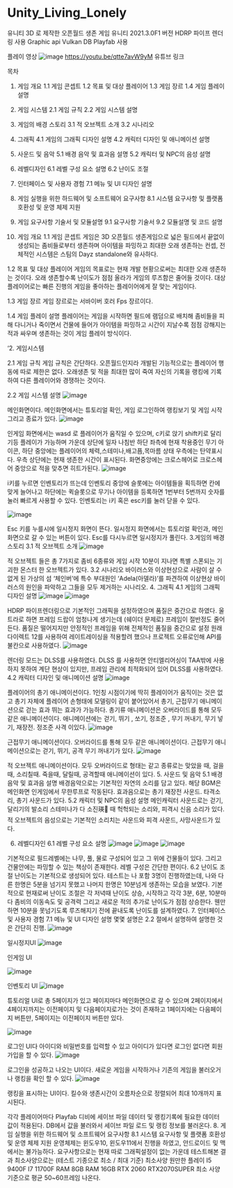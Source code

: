 # Unity_Living_Lonely
유니티 3D 로 제작한 오픈월드 생존 게임
유니티 2021.3.0F1 버전
HDRP 파이프 렌더링 사용
Graphic api Vulkan
DB Playfab 사용

플레이 영상
![image](https://github.com/rhwjdtjs/Unity_Living_Lonely/assets/42109688/ea85cd52-bfcd-45d6-b789-bc1d11a6c0db)
https://youtu.be/qtte7avW9yM 유튜브 링크









목차
1. 게임 개요
1.1 게임 콘셉트
1.2 목표 및 대상 플레이어
1.3 게임 장르
1.4 게임 플레이 설명

2. 게임 시스템
2.1 게임 규칙
2.2 게임 시스템 설명 

3. 게임의 배경 스토리
3.1 적 오브젝트 소개
3.2 시나리오

4. 그래픽 
4.1 게임의 그래픽 디자인 설명
4.2 캐릭터 디자인 및 애니메이션 설명

5. 사운드 및 음악
5.1 배경 음악 및 효과음 설명
5.2 캐릭터 및 NPC의 음성 설명


6. 레벨디자인
6.1 레벨 구성 요소 설명
6.2 난이도 조절 

7. 인터페이스 및 사용자 경험
7.1 메뉴 및 UI 디자인 설명

8. 게임 실행을 위한 하드웨어 및 소프트웨어 요구사항
8.1 시스템 요구사항 및 플랫폼 호환성 및 운영 체제 지원

9. 게임 요구사항 기술서 및 모듈설명
9.1 요구사항 기술서
9.2 모듈설명 및 코드 설명











1. 게임 개요
1.1 게임 콘셉트
게임은 3D 오픈월드 생존게임으로 넓은 필드에서 끝없이 생성되는 좀비들로부터 생존하며 아이템을 파밍하고 최대한 오래 생존하는 컨셉, 전체적인 시스템은 스팀의 Dayz standalone와 유사하다.

1.2 목표 및 대상 플레이어
게임의 목표로는 현재 개발 현황으로써는 최대한 오래 생존하는 것이다. 오래 생존할수록 난이도가 점점 올라가 게임의 루즈함은 줄어들 것이다.
대상 플레이어로는 빠른 진행의 게임을 좋아하는 플레이어에게 잘 맞는 게임이다.

1.3 게임 장르
게임 장르로는 서바이버 호러 Fps 장르이다.

1.4 게임 플레이 설명
플레이어는 게임을 시작하면 필드에 램덤으로 배치해 좀비들을 피해 다니거나 죽이면서 건물에 들어가 아이템을 파밍하고 시간이 지날수록 점점 강해지는 적과 싸우며 생존하는 것이 게임 플레이 방식이다.

‘2. 게임시스템

2.1 게임 규칙 
게임 규칙은 간단하다. 오픈월드인지라 개발된 기능적으로는 플레이어 행동에 따로 제한은 없다. 오래생존 및 적을 최대한 많이 죽여 자신의 기록을 랭킹에 기록하여 다른 플레이어와 경쟁하는 것이다.

2.2 게임 시스템 설명
![image](https://github.com/rhwjdtjs/Unity_Living_Lonely/assets/42109688/9d1d8755-0a7c-4133-be68-e7b74a329d77)

메인화면이다.
메인화면에서는 튜토리얼 확인, 게임 로그인하여 랭킹보기 및 게임 시작 그리고 종료가 있다.
![image](https://github.com/rhwjdtjs/Unity_Living_Lonely/assets/42109688/41e06cba-1222-4710-a821-53268a8d4f2f)

인게임 화면에서는 wasd 로 플레이어가 움직일 수 있으며, c키로 앉기 shift키로 달리기등 플레이가 가능하며 가운데 상단에 일자 나침반 하단 좌측에 현재 착용중인 무기 아이콘,
하단 중앙에는 플레이어의 체력,스테미나,배고픔,목마름 상태 우측에는 탄약표시다. 
우측 상단에는 현재 생존한 시간이 표시된다. 화면중앙에는 크로스헤어로 크로스헤어 중앙으로 적을 맞추면 히트가된다.
![image](https://github.com/rhwjdtjs/Unity_Living_Lonely/assets/42109688/182d465d-98ad-45ad-93f5-19a0db331531)

i키를 누르면 인벤토리가 뜨는데 인벤토리 중앙에 슬롯에는 아이템들을 획득하면 칸에 맞게 늘어나고 하단에는 퀵슬롯으로 무기나 아이템을 등록하면 1번부터 5번까지 숫자를 눌러 빠르게 사용할 수 있다.
인벤토리는 i키 혹은 esc키를 눌러 닫을 수 있다.

![image](https://github.com/rhwjdtjs/Unity_Living_Lonely/assets/42109688/5d7c3f30-92ef-4098-b7c3-db9c8dfb8e35)

Esc 키를 누를시에 일시정지 화면이 뜬다. 일시정지 화면에서는 튜토리얼 확인과, 메인화면으로 갈 수 있는 버튼이 있다. Esc를 다시누르면 일시정지가 풀린다.
3.게임의 배경 스토리
3.1 적 오브젝트 소개
![image](https://github.com/rhwjdtjs/Unity_Living_Lonely/assets/42109688/5c2b695b-940e-4fc8-800e-7db3d1caa398)

적 오브젝트 들은 총 7가지로 좀비 6종류와 게임 시작 10분이 지나면 특별 스폰되는 기괴한 몬스터 한 오브젝트가 있다.
3.2 시나리오
바이러스와 이상현상으로 사람이 살 수 없게 된 가상의 섬 ‘체인버’에 특수 부대원인 ‘Adela(아델라)’를 파견하여 이상현상 바이러스의 원인을 파악하고 그들을 모두 제거하는 시나리오.
4. 그래픽 
4.1 게임의 그래픽 디자인 설명
![image](https://github.com/rhwjdtjs/Unity_Living_Lonely/assets/42109688/e1016fcb-6866-4362-ab37-4a574b46aea5)
![image](https://github.com/rhwjdtjs/Unity_Living_Lonely/assets/42109688/c050062b-9e15-4671-bc8b-8fb5e123d643)

HDRP 파이프렌더링으로 기본적인 그래픽을 설정하였으며 품질은 중간으로 하였다.
울트라로 하면 프레임 드랍이 엄청나게 생기는데 (쉐이더 문제로) 프레임이 절반정도 줄어든다. 품질은 떨어지지만 안정적인 프레임을 위해 전체적인 품질을 중간으로 설정
원래 다이렉트 12를 사용하여 레이트레이싱을 적용할려 했으나 프로젝트 오류로인해 API를 불칸으로 사용하였다.
![image](https://github.com/rhwjdtjs/Unity_Living_Lonely/assets/42109688/87218a42-814f-4fd2-ac4e-7bf5ffda68dd)

렌더링 모드는 DLSS를 사용하였다. DLSS 를 사용하면 안티엘리어싱이 TAA밖에 사용하지 못하여 계단 현상이 있지만, 프레임 관리에 최적화되어 있어 DLSS를 사용하였다.
4.2 캐릭터 디자인 및 애니메이션 설명
![image](https://github.com/rhwjdtjs/Unity_Living_Lonely/assets/42109688/6ae5cda0-db77-486f-b88d-6f1287611aca)

플레이어의 총기 애니메이션이다.
1인칭 시점이기에 딱히 플레이어가 움직이는 것은 없고 총기 자체에 플레이어 손형태에 모델링이 같이 붙어있어서 총기, 근접무기 애니메이션으로 걷는 효과 뛰는 효과가 가능하다. 총기류 애니메이션은 오버라이드를 통해 모두 같은 애니메이션이다.
애니메이션에는 걷기, 뛰기 , 쏘기, 정조준 , 무기 꺼내기, 무기 넣기, 재장전. 정조준 사격 이있다.
![image](https://github.com/rhwjdtjs/Unity_Living_Lonely/assets/42109688/9f3dd8d9-aefb-4384-9a41-3043354c8f19)

근접무기 애니메이션이다. 오버라이드를 통해 모두 같은 애니메이션이다.
근접무기 애니메이션으로는 걷기, 뛰기, 공격 무기 꺼내기가 있다.
![image](https://github.com/rhwjdtjs/Unity_Living_Lonely/assets/42109688/04499ddb-2eae-4e5f-8dfb-6826d61eee52)

적 오브젝트 애니메이션이다. 모두 오버라이드로 형태는 같고 종류로는 맞았을 때, 걸을때, 소리칠때. 죽을때, 달릴때, 공격할때 애니메이션이 있다.
5. 사운드 및 음악
5.1 배경 음악 및 효과음 설명
배경음악으로는 기본적인 자연의 소리를 담고 있다.
해당 BGM은 메인화면 인게임에서 무한루프로 작동된다.
효과음으로는 총기 재장전 사운드. 타격소리, 총기 사운드가 있다.
5.2 캐릭터 및 NPC의 음성 설명
메인캐릭터 사운드로는 걷기, 달리기의 발소리 스테미나가 다 소진瑛 때 헉헉되는 소리와, 피격시 신음 소리가 있다. 적 오브젝트의 음성으로는 기본적인 소리치는 사운드와 피격 사운드, 사망사운드가 있다.

6. 레벨디자인
6.1 레벨 구성 요소 설명
![image](https://github.com/rhwjdtjs/Unity_Living_Lonely/assets/42109688/16a4b470-94e9-48ca-ac2e-8c2c6107023d)
![image](https://github.com/rhwjdtjs/Unity_Living_Lonely/assets/42109688/bfc87091-a24a-4afc-99d7-5947c90dacab)
![image](https://github.com/rhwjdtjs/Unity_Living_Lonely/assets/42109688/e3e107e3-9ffa-48ef-b068-d06bd4466c05)

기본적으로 필드레벨에는 나무, 풀, 물로 구성되어 있고 그 위에 건물들이 있다. 그리고 건물안에는 파밍할 수 있는 책상이 존재한다. 레벨 구성은 간단한 편이다. 
6.2 난이도 조절 
난이도는 기본적으로 생성되어 있다. 테스트는 나 포함 3명이 진행하였는데, 나와 다른 한명은 5분을 넘기지 못했고 나머지 한명은 10분넘게 생존하는 모습을 보였다. 기본적으로 현재로써 난이도 조절은 각 저녁때 난이도 상승, 시작하고 각각 3분, 6분, 10분마다 좀비의 이동속도 및 공격력 그리고 새로운 적의 추가로 난이도가 점점 상승한다.
웬만하면 10분을 못넘기도록 루즈해지기 전에 끝내도록 난이도를 설계하였다.
7. 인터페이스 및 사용자 경험
7.1 메뉴 및 UI 디자인 설명
몇몇 설명은 2.2 절에서 설명하여 설명한 것은 간단히 진행.
![image](https://github.com/rhwjdtjs/Unity_Living_Lonely/assets/42109688/d4ca66be-1a7f-492d-88e9-03cc4d3e0db2)

일시정지UI
![image](https://github.com/rhwjdtjs/Unity_Living_Lonely/assets/42109688/cc044f64-4799-486b-af3d-28e88b931e13)

인게임 UI

![image](https://github.com/rhwjdtjs/Unity_Living_Lonely/assets/42109688/69a2aabe-d2e2-479a-b1b3-66710390aadd)

인벤토리 UI
![image](https://github.com/rhwjdtjs/Unity_Living_Lonely/assets/42109688/f1ad506f-109c-484c-ab0a-0c74337bce26)

튜토리얼 UI로 총 5페이지가 있고 페이지마다 메인화면으로 갈 수 있으며 2페이지에서 4페이지까지는 이전페이지 및 다음페이지로가는 것이 존재하고 1페이지에는 다음페이지 버튼만, 5페이지는 이전페이지 버튼만 있다.


![image](https://github.com/rhwjdtjs/Unity_Living_Lonely/assets/42109688/911fd196-7a0f-4a3b-8e05-0fc419acf7d4)

로그인 UI다 아이디와 비밀번호를 입력할 수 있고 아이디가 있다면 로그인 없다면 회원가입을 할 수 있다.
![image](https://github.com/rhwjdtjs/Unity_Living_Lonely/assets/42109688/585611b1-f43b-483b-915b-36e714655c37)

로그인을 성공하고 나오는 UI이다. 새로운 게임을 시작하거나 기존의 게임을 불러오거나 랭킹을 확인 할 수 있다.
![image](https://github.com/rhwjdtjs/Unity_Living_Lonely/assets/42109688/06abd46a-2e68-43cc-bafc-6771f65ed8de)

랭킹을 표시하는 UI이다. 킬수와 생존시간이 오름차순으로 정렬되어 최대 10개까지 표시된다.

각각 플레이어마다 Playfab 디비에 세이브 파일 데이터 및 랭킹기록에 필요한 데이터 값이 적용된다. DB에서 값을 불러와서 세이브 파일 로드 및 랭킹 정보를 불러온다.
8. 게임 실행을 위한 하드웨어 및 소프트웨어 요구사항
8.1 시스템 요구사항 및 플랫폼 호환성 및 운영 체제 지원
운영체제는 윈도우10, 윈도우11에서 진행을 하였고, 안드로이드 및 맥에서는 불가능하다.
요구사항으로는 현재 따로 그래픽설정이 없는 가운데
테스트해본 결과 최소사양으로는
(테스트 기종으로 최소 / 최대 기준)
최소사양                 원만한 플레이
I5 9400F                 I7 11700F 
RAM 8GB                RAM 16GB
RTX 2060                RTX2070SUPER
최소 사양 기준으로 평균 50~60프레임 나온다.

